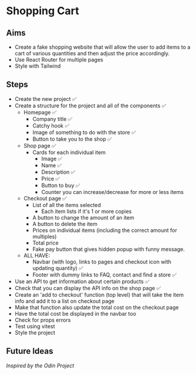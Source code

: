 # Shopping Cart

## Aims

- Create a fake shopping website that will allow the user to add items to a cart of various quantities and then adjust the price accordingly.
- Use React Router for multiple pages
- Style with Tailwind

## Steps

- Create the new project ✅
- Create a structure for the project and all of the components ✅
  - Homepage ✅
    - Company title ✅
    - Catchy hook ✅
    - Image of something to do with the store ✅
    - Button to take you to the shop ✅
  - Shop page ✅
    - Cards for each individual item
      - Image ✅
      - Name ✅
      - Description ✅
      - Price ✅
      - Button to buy ✅
      - Counter you can increase/decrease for more or less items
  - Checkout page ✅
    - List of all the items selected
      - Each item lists if it's 1 or more copies
    - A button to change the amount of an item
    - A button to delete the item
    - Prices on individual items (including the correct amount for multiples)
    - Total price
    - Fake pay button that gives hidden popup with funny message.
  - ALL HAVE:
    - Navbar (with logo, links to pages and checkout icon with updating quantity) ✅
    - Footer with dummy links to FAQ, contact and find a store ✅
- Use an API to get information about certain products ✅
- Check that you can display the API info on the shop page ✅
- Create an 'add to checkout' function (top level) that will take the item info and add it to a list on checkout page
- Make that function also update the total cost on the checkout page
- Have the total cost be displayed in the navbar too
- Check for props errors
- Test using vitest
- Style the project

## Future Ideas

_Inspired by the Odin Project_
